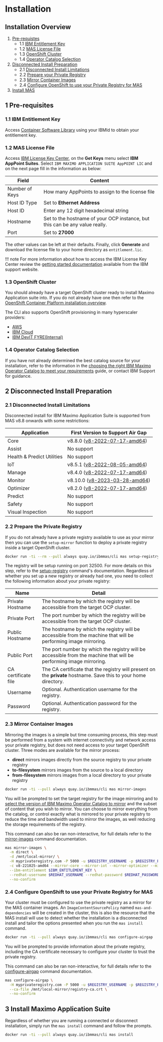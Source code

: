 Installation
===============================================================================

Installation Overview
-------------------------------------------------------------------------------
1. [Pre-requistes](#1-pre-requisites)
    - 1.1 [IBM Entitlement Key](#11-ibm-entitlement-key)
    - 1.2 [MAS License File](#12-mas-license-file)
    - 1.3 [OpenShift Cluster](#13-openshift-cluster)
    - 1.4 [Operator Catalog Selection](#14-operator-catalog-selection)
2. [Disconnected Install Preparation](#2-disconnected-install-preparation)
    - 2.1 [Disconnected Install Limitations](#21-disconnected-install-limitations)
    - 2.2 [Prepare your Private Registry](#22-prepare-the-private-registry)
    - 2.3 [Mirror Container Images](#23-mirror-container-images)
    - 2.4 [Configure OpenShift to use your Private Registry for MAS](#24-configure-openshift-to-use-your-private-registry-for-mas)
3. [Install MAS](#3-install-maximo-application-suite)


1 Pre-requisites
-------------------------------------------------------------------------------
### 1.1 IBM Entitlement Key
Access [Container Software Library](https://myibm.ibm.com/products-services/containerlibrary) using your IBMId to obtain your entitlement key.

### 1.2 MAS License File
Access [IBM License Key Center](https://licensing.subscribenet.com/control/ibmr/login), on the **Get Keys** menu select **IBM AppPoint Suites**.  Select `IBM MAXIMO APPLICATION SUITE AppPOINT LIC` and on the next page fill in the information as below:

| Field            | Content                                                                       |
| ---------------- | ----------------------------------------------------------------------------- |
| Number of Keys   | How many AppPoints to assign to the license file                              |
| Host ID Type     | Set to **Ethernet Address**                                                   |
| Host ID          | Enter any 12 digit hexadecimal string                                         |
| Hostname         | Set to the hostname of your OCP instance, but this can be any value really.   |
| Port             | Set to **27000**                                                              |


The other values can be left at their defaults.  Finally, click **Generate** and download the license file to your home directory as `entitlement.lic`.

!!! note
    For more information about how to access the IBM License Key Center review the [getting started documentation](https://www.ibm.com/support/pages/system/files/inline-files/GettingStartedEnglish_2020.pdf) available from the IBM support website.

### 1.3 OpenShift Cluster
You should already have a target OpenShift cluster ready to install Maximo Application suite into.  If you do not already have one then refer to the [OpenShift Container Platform installation overview](https://docs.openshift.com/container-platform/4.10/installing/index.html).

The CLI also supports OpenShift provisioning in many hyperscaler providers:

- [AWS](../commands/provision-rosa.md)
- [IBM Cloud](../commands/provision-roks.md)
- [IBM DevIT FYRE(Internal)](../commands/provision-fyre.md)


### 1.4 Operator Catalog Selection
If you have not already determined the best catalog source for your installation, refer to the information in the [choosing the right IBM Maximo Operator Catalog to meet your requirements](choosing-the-right-catalog.md) guide, or contact IBM Support for guidance.


2 Disconnected Install Preparation
-------------------------------------------------------------------------------

### 2.1 Disconnected Install Limitations
Disconnected install for IBM Maximo Application Suite is supported from MAS v8.8 onwards with some restrictions:

| Application                | First Version to Support Air Gap  |
| -------------------------- | --------------------------------- |
| Core                       |  v8.8.0 ([v8-2022-07-17-amd64](../catalogs/v8-220717-amd64.md))     |
| Assist                     |  No support                       |
| Health & Predict Utilities |  No support                       |
| IoT                        |  v8.5.1 ([v8-2022-08-05-amd64](../catalogs/v8-220805-amd64.md))     |
| Manage                     |  v8.4.0 ([v8-2022-07-17-amd64](../catalogs/v8-220717-amd64.md))     |
| Monitor                    |  v8.10.0 ([v8-2023-03-28-amd64](../catalogs/v8-230328-amd64.md))    |
| Optimizer                  |  v8.2.0 ([v8-2022-07-17-amd64](../catalogs/v8-220717-amd64.md))     |
| Predict                    |  No support                       |
| Safety                     |  No support                       |
| Visual Inspection          |  No support                       |


### 2.2 Prepare the Private Registry
If you do not already have a private registry available to use as your mirror then you can use the `setup-mirror` function to deploy a private registry inside a target OpenShift cluster.

```bash
docker run -ti --rm --pull always quay.io/ibmmas/cli mas setup-registry
```

The registry will be setup running on port 32500.  For more details on this step, refer to the [setup-registry](../commands/setup-registry.md) command's documentation.  Regardless of whether you set up a new registry or already had one, you need to collect the following information about your private registry:

| Name                | Detail                                                                                                             |
| ------------------- | ------------------------------------------------------------------------------------------------------------------ |
| Private Hostname    | The hostname by which the registry will be accessible from the target OCP cluster.                                 |
| Private Port        | The port number by which the registry will be accessible from the target OCP cluster.                              |
| Public Hostname     | The hostname by which the registry will be accessible from the machine that will be performing image mirroring.    |
| Public Port         | The port number by which the registry will be accessible from the machine that will be performing image mirroring. |
| CA certificate file | The CA certificate that the registry will present on the **private** hostname. Save this to your home directory.   |
| Username            | Optional.  Authentication username for the registry.                                                               |
| Password            | Optional.  Authentication password for the registry.                                                               |


### 2.3 Mirror Container Images
Mirroring the images is a simple but time consuming process, this step must be performed from a system with internet connectivity and network access your private registry, but does not need access to your target OpenShift cluster.  Three modes are available for the mirror process:

- **direct** mirrors images directly from the source registry to your private registry
- **to-filesystem** mirrors images from the source to a local directory
- **from-filesystem** mirrors images from a local directory to your private registry

```bash
docker run -ti --pull always quay.io/ibmmas/cli mas mirror-images
```

You will be prompted to set the target registry for the image mirroring and to [select the version of IBM Maximo Operator Catalog to mirror](choosing-the-right-catalog.md) and the subset of content that you wish to mirror.  You can choose to mirror everything from the catalog, or control exactly what is mirrored to your private registry to reduce the time and bandwidth used to mirror the images, as well reducing the storage requirements of the registry.

This command can also be ran non-interactive, for full details refer to the [mirror-images](../commands/mirror-images.md) command documentation.

```bash
mas mirror-images \
  -m direct \
  -d /mnt/local-mirror/ \
  -H myprivateregistry.com -P 5000 -u $REGISTRY_USERNAME -p $REGISTRY_PASSWORD \
  -c v8-221025-amd64 --mirror-core --mirror-iot --mirror-optimizer --mirror-manage \
  --ibm-entitlement $IBM_ENTITLEMENT_KEY \
  --redhat-username $REDHAT_USERNAME --redhat-password $REDHAT_PASSWORD \
  --no-confirm
```

### 2.4 Configure OpenShift to use your Private Registry for MAS
Your cluster must be configured to use the private registry as a mirror for the MAS container images.  An `ImageContentSourcePolicy` named `mas-and-dependencies` will be created in the cluster, this is also the resource that the MAS install will use to detect whether the installation is a disconnected install and tailor the options presented when you run the `mas install` command.

```bash
docker run -ti --pull always quay.io/ibmmas/cli mas configure-airgap
```

You will be prompted to provide information about the private registry, including the CA certificate necessary to configure your cluster to trust the private registry.

This command can also be ran non-interactive, for full details refer to the [configure-airgap](../commands/configure-airgap.md) command documentation.

```bash
mas configure-airgap \
  -H myprivateregistry.com -P 5000 -u $REGISTRY_USERNAME -p $REGISTRY_PASSWORD \
  --ca-file /mnt/local-mirror/registry-ca.crt \
  --no-confirm
```


3 Install Maximo Application Suite
-------------------------------------------------------------------------------
Regardless of whether you are running a connected or disconnect installation, simply run the `mas install` command and follow the prompts.

```bash
docker run -ti --pull always quay.io/ibmmas/cli mas install
```
